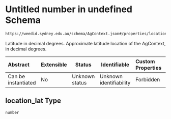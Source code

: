 # Untitled number in undefined Schema

```txt
https://weedid.sydney.edu.au/schema/AgContext.json#/properties/location_lat
```

Latitude in decimal degrees. Approximate latitude location of the AgContext, in decimal degrees.


| Abstract            | Extensible | Status         | Identifiable            | Custom Properties | Additional Properties | Access Restrictions | Defined In                                                              |
| :------------------ | ---------- | -------------- | ----------------------- | :---------------- | --------------------- | ------------------- | ----------------------------------------------------------------------- |
| Can be instantiated | No         | Unknown status | Unknown identifiability | Forbidden         | Allowed               | none                | [AgContext.schema.json\*](AgContext.schema.json "open original schema") |

## location_lat Type

`number`
